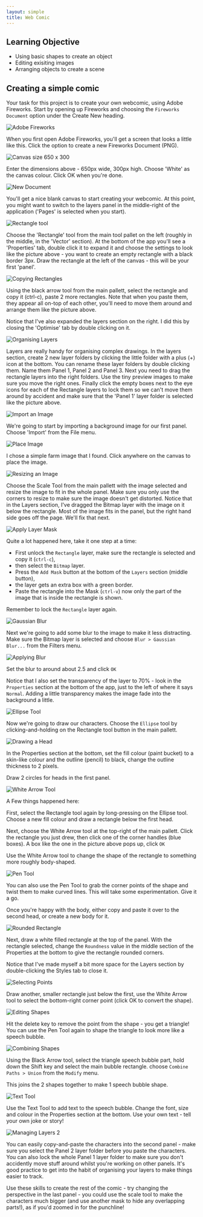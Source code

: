 ```yaml
---
layout: simple
title: Web Comic
---
```


## Learning Objective

* Using basic shapes to create an object
* Editing exisiting images
* Arranging objects to create a scene

## Creating a simple comic

Your task for this project is to create your own webcomic, using Adobe Fireworks. Start by opening up Fireworks and choosing the `Fireworks Document` option under the Create New heading.

![Adobe Fireworks](resources/01_FireworksOpen.png)

When you first open Adobe Fireworks, you'll get a screen that looks a little like this. Click the option to create a new Fireworks Document (PNG).

![Canvas size 650 x 300](resources/02_NewDocumentSize.png)

Enter the dimensions above - 650px wide, 300px high. Choose 'White' as the canvas colour. Click OK when you're done.

![New Document](resources/03_NewDocument.png)

You'll get a nice blank canvas to start creating your webcomic. At this point, you might want to switch to the layers panel in the middle-right of the application ('Pages' is selected when you start).

![Rectangle tool](resources/04_DrawingRectangles.png)

Choose the 'Rectangle' tool from the main tool pallet on the left (roughly in the middle, in the 'Vector' section). At the bottom of the app you'll see a 'Properties' tab, double click it to expand it and choose the settings to look like the picture above - you want to create an empty rectangle with a black border 3px. Draw the rectangle at the left of the canvas - this will be your first 'panel'.

![Copying Rectangles](resources/05_CopyingRectangles.png)

Using the black arrow tool from the main pallett, select the rectangle and copy it (ctrl-c), paste 2 more rectangles. Note that when you paste them, they appear all on-top of each other, you'll need to move them around and arrange them like the picture above.

Notice that I've also expanded the layers section on the right. I did this by closing the 'Optimise' tab by double clicking on it.

![Organising Layers](resources/06_OrganisingLayers.png)

Layers are really handy for organising complex drawings. In the layers section, create 2 new layer folders by clicking the little folder with a plus (+) icon at the bottom. You can rename these layer folders by double clicking them. Name them Panel 1, Panel 2 and Panel 3. Next you need to drag the rectangle layers into the right folders. Use the tiny preview images to make sure you move the right ones. Finally click the empty boxes next to the eye icons for each of the Rectangle layers to lock them so we can't move them around by accident and make sure that the 'Panel 1' layer folder is selected like the picture above.

![Import an Image](resources/07_ImportingAnImage.png)

We're going to start by importing a background image for our first panel. Choose 'Import' from the File menu.

![Place Image](resources/08_ImportedAnImage.png)

I chose a simple farm image that I found. Click anywhere on the canvas to place the image.

![Resizing an Image](resources/09_ResizingAnObject.png)

Choose the Scale Tool from the main pallett with the image selected and resize the image to fit in the whole panel. Make sure you only use the corners to resize to make sure the image doesn't get distorted. Notice that in the Layers section, I've dragged the Bitmap layer with the image on it below the rectangle. Most of the image fits in the panel, but the right hand side goes off the page. We'll fix that next.

![Apply Layer Mask](resources/10_ApplyingLayerMask.png)

Quite a lot happened here, take it one step at a time:

* First unlock the `Rectangle` layer, make sure the rectangle is selected and copy it (`ctrl-c`),
* then select the `Bitmap` layer.
* Press the `Add Mask` button at the bottom of the `Layers` section (middle button),
* the layer gets an extra box with a green border.
* Paste the rectangle into the Mask (`ctrl-v`) now only the part of the image that is inside the rectangle is shown.

Remember to lock the `Rectangle` layer again.

![Gaussian Blur](resources/11_GaussianBlur.png)

Next we're going to add some blur to the image to make it less distracting. Make sure the Bitmap layer is selected and choose `Blur > Gaussian Blur...` from the Filters menu.

![Applying Blur](resources/12_ApplyingBlur.png)

Set the blur to around about 2.5 and click `OK`

Notice that I also set the transparency of the layer to 70% - look in the `Properties` section at the bottom of the app, just to the left of where it says `Normal`. Adding a little transparency makes the image fade into the background a little.

![Ellipse Tool](resources/13_EllipseTool.png)

Now we're going to draw our characters.
Choose the `Ellipse` tool by clicking-and-holding on the Rectangle tool button in the main pallett.

![Drawing a Head](resources/14_DrawingHeads.png)

In the Properties section at the bottom, set the fill colour (paint bucket) to a skin-like colour and the outline (pencil) to black, change the outline thickness to 2 pixels.

Draw 2 circles for heads in the first panel.

![White Arrow Tool](resources/15_WhiteArrowTool.png)

A Few things happened here:

First, select the Rectangle tool again by long-pressing on the Ellipse tool. Choose a new fill colour and draw a rectangle below the first head.

Next, choose the White Arrow tool at the top-right of the main pallett. Click the rectangle you just drew, then click one of the corner handles (blue boxes). A box like the one in the picture above pops up, click `OK`

Use the White Arrow tool to change the shape of the rectangle to something more roughly body-shaped.

![Pen Tool](resources/16_PenTool.png)

You can also use the Pen Tool to grab the corner points of the shape and twist them to make curved lines. This will take some experimentation. Give it a go.

Once you're happy with the body, either copy and paste it over to the second head, or create a new body for it.

![Rounded Rectangle](resources/17_RoundedRectangle.png)

Next, draw a white filled rectangle at the top of the panel. With the rectangle selected, change the `Roundness` value in the middle section of the Properties at the bottom to give the rectangle rounded corners.

Notice that I've made myself a bit more space for the Layers section by double-clicking the Styles tab to close it.

![Selecting Points](resources/18_SelectingPoints.png)

Draw another, smaller rectangle just below the first, use the White Arrow tool to select the bottom-right corner point (click OK to convert the shape).

![Editing Shapes](resources/19_EditingShapes.png)

Hit the delete key to remove the point from the shape - you get a triangle!
You can use the Pen Tool again to shape the triangle to look more like a speech bubble.

![Combining Shapes](resources/20_CombiningShapes.png)

Using the Black Arrow tool, select the triangle speech bubble part, hold down the Shift key and select the main bubble rectangle. choose `Combine Paths > Union` from the `Modify` menu.

This joins the 2 shapes together to make 1 speech bubble shape.

![Text Tool](resources/21_TextTool.png)

Use the Text Tool to add text to the speech bubble. Change the font, size and colour in the Properties section at the bottom.
Use your own text - tell your own joke or story!

![Managing Layers 2](resources/22_ManagingLayers2.png)

You can easily copy-and-paste the characters into the second panel - make sure you select the Panel 2 layer folder before you paste the characters. You can also lock the whole Panel 1 layer folder to make sure you don't accidently move stuff around whilst you're working on other panels. It's good practice to get into the habit of organising your layers to make things easier to track.

Use these skills to create the rest of the comic - try changing the perspective in the last panel - you could use the scale tool to make the characters much bigger (and use another mask to hide any overlapping parts!), as if you'd zoomed in for the punchline!